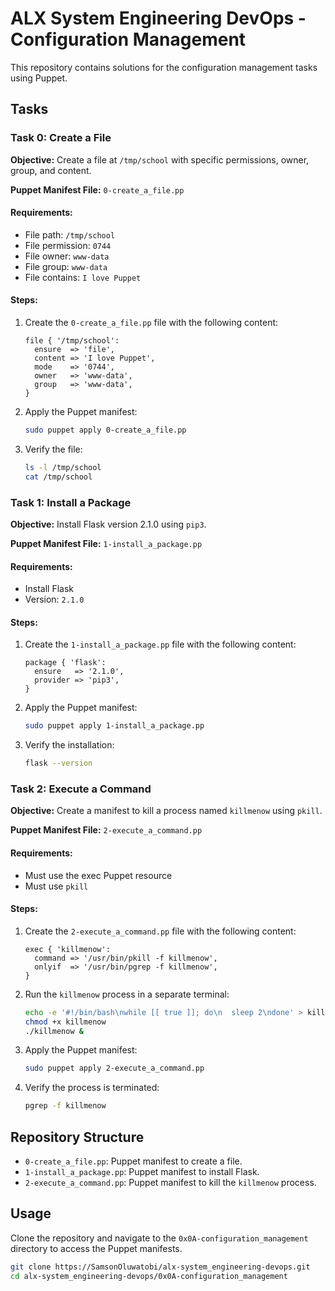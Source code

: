# ALX System Engineering DevOps - Configuration Management

This repository contains solutions for the configuration management tasks using Puppet.

## Tasks

### Task 0: Create a File

**Objective:** Create a file at `/tmp/school` with specific permissions, owner, group, and content.

**Puppet Manifest File:** `0-create_a_file.pp`

#### Requirements:
- File path: `/tmp/school`
- File permission: `0744`
- File owner: `www-data`
- File group: `www-data`
- File contains: `I love Puppet`

#### Steps:
1. Create the `0-create_a_file.pp` file with the following content:
    ```puppet
    file { '/tmp/school':
      ensure  => 'file',
      content => 'I love Puppet',
      mode    => '0744',
      owner   => 'www-data',
      group   => 'www-data',
    }
    ```

2. Apply the Puppet manifest:
    ```bash
    sudo puppet apply 0-create_a_file.pp
    ```

3. Verify the file:
    ```bash
    ls -l /tmp/school
    cat /tmp/school
    ```

### Task 1: Install a Package

**Objective:** Install Flask version 2.1.0 using `pip3`.

**Puppet Manifest File:** `1-install_a_package.pp`

#### Requirements:
- Install Flask
- Version: `2.1.0`

#### Steps:
1. Create the `1-install_a_package.pp` file with the following content:
    ```puppet
    package { 'flask':
      ensure   => '2.1.0',
      provider => 'pip3',
    }
    ```

2. Apply the Puppet manifest:
    ```bash
    sudo puppet apply 1-install_a_package.pp
    ```

3. Verify the installation:
    ```bash
    flask --version
    ```

### Task 2: Execute a Command

**Objective:** Create a manifest to kill a process named `killmenow` using `pkill`.

**Puppet Manifest File:** `2-execute_a_command.pp`

#### Requirements:
- Must use the exec Puppet resource
- Must use `pkill`

#### Steps:
1. Create the `2-execute_a_command.pp` file with the following content:
    ```puppet
    exec { 'killmenow':
      command => '/usr/bin/pkill -f killmenow',
      onlyif  => '/usr/bin/pgrep -f killmenow',
    }
    ```

2. Run the `killmenow` process in a separate terminal:
    ```bash
    echo -e '#!/bin/bash\nwhile [[ true ]]; do\n  sleep 2\ndone' > killmenow
    chmod +x killmenow
    ./killmenow &
    ```

3. Apply the Puppet manifest:
    ```bash
    sudo puppet apply 2-execute_a_command.pp
    ```

4. Verify the process is terminated:
    ```bash
    pgrep -f killmenow
    ```

## Repository Structure

- `0-create_a_file.pp`: Puppet manifest to create a file.
- `1-install_a_package.pp`: Puppet manifest to install Flask.
- `2-execute_a_command.pp`: Puppet manifest to kill the `killmenow` process.

## Usage

Clone the repository and navigate to the `0x0A-configuration_management` directory to access the Puppet manifests.

```bash
git clone https://SamsonOluwatobi/alx-system_engineering-devops.git
cd alx-system_engineering-devops/0x0A-configuration_management


